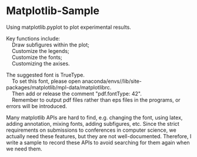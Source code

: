 # Matplotlib-Sample
Using matplotlib.pyplot to plot experimental results.  

Key functions include:\
  &nbsp; &nbsp; Draw subfigures within the plot;\
  &nbsp; &nbsp; Customize the legends;\
  &nbsp; &nbsp; Customize the fonts;\
  &nbsp; &nbsp; Customizing the axises.
  
The suggested font is TrueType.\
  &nbsp; &nbsp; To set this font, please open anaconda/envs/<env>/lib/site-packages/matplotlib/mpl-data/matplotlibrc.\
  &nbsp; &nbsp; Then add or release the comment "pdf.fontType: 42".\
  &nbsp; &nbsp; Remember to output pdf files rather than eps files in the programs, or errors will be introduced.

Many matplotlib APIs are hard to find, e.g. changing the font, using latex, adding annotation, mixing fonts, adding subfigures, etc.
Since the strict requirements on submissions to conferences in computer science, we actually need these features, but they are not well-documented.
Therefore, I write a sample to record these APIs to avoid searching for them again when we need them.
